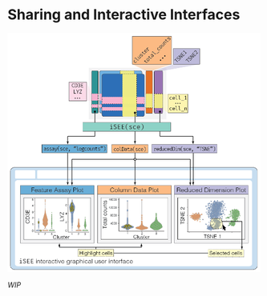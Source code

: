 # Sharing and Interactive Interfaces

![Overview of the *iSEE* interactive data visualization package's relationship to a *SingleCellExperiment* object](images/iSEE-dataflow.png)


*WIP*
